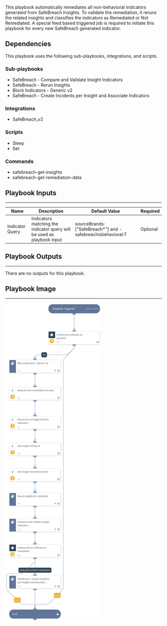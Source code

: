 This playbook automatically remediates all non-behavioral indicators generated from SafeBreach Insights. To validate the remediation, it reruns the related insights and classifies the indicators as Remediated or Not Remediated.
A special feed based triggered job is required to initiate this playbook for every new SafeBreach generated indicator.

## Dependencies

This playbook uses the following sub-playbooks, integrations, and scripts.

### Sub-playbooks

* SafeBreach - Compare and Validate Insight Indicators
* SafeBreach - Rerun Insights
* Block Indicators - Generic v2
* SafeBreach - Create Incidents per Insight and Associate Indicators

### Integrations

* SafeBreach_v2

### Scripts

* Sleep
* Set

### Commands

* safebreach-get-insights
* safebreach-get-remediation-data

## Playbook Inputs

---

| **Name** | **Description** | **Default Value** | **Required** |
| --- | --- | --- | --- |
| Indicator Query | Indicators matching the indicator query will be used as playbook input | sourceBrands:["SafeBreach*"] and -safebreachisbehavioral:T | Optional |

## Playbook Outputs

---
There are no outputs for this playbook.

## Playbook Image

---
![SafeBreach - Process Non-Behavioral Insights Feed](https://github.com/demisto/content/raw/6af01e00312a5558e9e2fecdb22534e98414bc9c/Packs/SafeBreach/doc_imgs/SafeBreach_Process_Non-Behavioral_Insights_Feed.png)